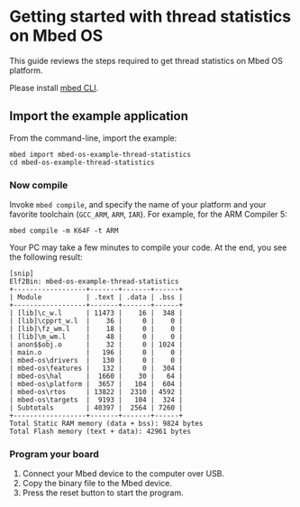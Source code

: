 # Getting started with thread statistics on Mbed OS

This guide reviews the steps required to get thread statistics on Mbed OS platform.

Please install [mbed CLI](https://github.com/ARMmbed/mbed-cli#installing-mbed-cli).

## Import the example application

From the command-line, import the example:

```
mbed import mbed-os-example-thread-statistics
cd mbed-os-example-thread-statistics
```

### Now compile

Invoke `mbed compile`, and specify the name of your platform and your favorite toolchain (`GCC_ARM`, `ARM`, `IAR`). For example, for the ARM Compiler 5:

```
mbed compile -m K64F -t ARM
```

Your PC may take a few minutes to compile your code. At the end, you see the following result:

```
[snip]
Elf2Bin: mbed-os-example-thread-statistics
+------------------+-------+-------+------+
| Module           | .text | .data | .bss |
+------------------+-------+-------+------+
| [lib]\c_w.l      | 11473 |    16 |  348 |
| [lib]\cpprt_w.l  |    36 |     0 |    0 |
| [lib]\fz_wm.l    |    18 |     0 |    0 |
| [lib]\m_wm.l     |    48 |     0 |    0 |
| anon$$obj.o      |    32 |     0 | 1024 |
| main.o           |   196 |     0 |    0 |
| mbed-os\drivers  |   130 |     0 |    0 |
| mbed-os\features |   132 |     0 |  304 |
| mbed-os\hal      |  1660 |    30 |   64 |
| mbed-os\platform |  3657 |   104 |  604 |
| mbed-os\rtos     | 13822 |  2310 | 4592 |
| mbed-os\targets  |  9193 |   104 |  324 |
| Subtotals        | 40397 |  2564 | 7260 |
+------------------+-------+-------+------+
Total Static RAM memory (data + bss): 9824 bytes
Total Flash memory (text + data): 42961 bytes
```

### Program your board

1. Connect your Mbed device to the computer over USB.
1. Copy the binary file to the Mbed device.
1. Press the reset button to start the program.
